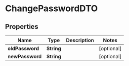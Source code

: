 

# ChangePasswordDTO


## Properties

| Name | Type | Description | Notes |
|------------ | ------------- | ------------- | -------------|
|**oldPassword** | **String** |  |  [optional] |
|**newPassword** | **String** |  |  [optional] |



